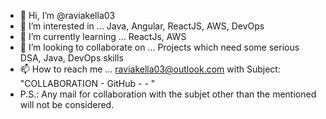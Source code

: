 - 👋 Hi, I’m @raviakella03
- 👀 I’m interested in ... Java, Angular, ReactJS, AWS, DevOps
- 🌱 I’m currently learning ... ReactJs, AWS
- 💞️ I’m looking to collaborate on ... Projects which need some serious DSA, Java, DevOps skills
- 📫 How to reach me ... raviakella03@outlook.com with Subject: "COLLABORATION - GitHub - <Git Hub Profile> - <Project Title>"
- P.S.: Any mail for collaboration with the subjet other than the mentioned will not be considered.

<!---
raviakella03/raviakella03 is a ✨ special ✨ repository because its `README.md` (this file) appears on your GitHub profile.
You can click the Preview link to take a look at your changes.
--->
